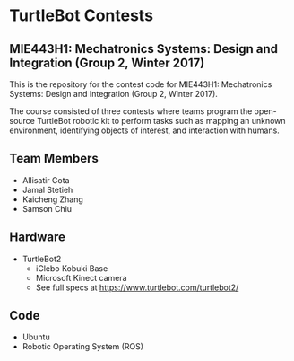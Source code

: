 # TurtleBot Contests
## MIE443H1: Mechatronics Systems: Design and Integration (Group 2, Winter 2017)

This is the repository for the contest code for MIE443H1: Mechatronics Systems: Design and Integration (Group 2, Winter 2017).

The course consisted of three contests where teams program the open-source TurtleBot robotic kit to perform tasks such as mapping an unknown environment, identifying objects of interest, and interaction with humans.

## Team Members

- Allisatir Cota
- Jamal Stetieh
- Kaicheng Zhang
- Samson Chiu

## Hardware

- TurtleBot2
  - iClebo Kobuki Base
  - Microsoft Kinect camera
  - See full specs at https://www.turtlebot.com/turtlebot2/

## Code

- Ubuntu
- Robotic Operating System (ROS)

